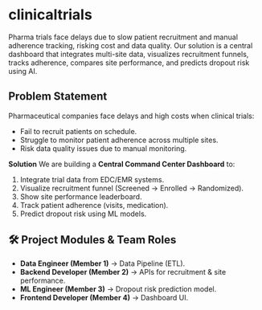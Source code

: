 # clinicaltrials
Pharma trials face delays due to slow patient recruitment and manual adherence tracking, risking cost and data quality. Our solution is a central dashboard that integrates multi-site data, visualizes recruitment funnels, tracks adherence, compares site performance, and predicts dropout risk using AI.

## Problem Statement
Pharmaceutical companies face delays and high costs when clinical trials:
- Fail to recruit patients on schedule.
- Struggle to monitor patient adherence across multiple sites.
- Risk data quality issues due to manual monitoring.

**Solution**
We are building a **Central Command Center Dashboard** to:
1. Integrate trial data from EDC/EMR systems.
2. Visualize recruitment funnel (Screened → Enrolled → Randomized).
3. Show site performance leaderboard.
4. Track patient adherence (visits, medication).
5. Predict dropout risk using ML models.

## 🛠️ Project Modules & Team Roles
- **Data Engineer (Member 1)** → Data Pipeline (ETL).
- **Backend Developer (Member 2)** → APIs for recruitment & site performance.
- **ML Engineer (Member 3)** → Dropout risk prediction model.
- **Frontend Developer (Member 4)** → Dashboard UI.


